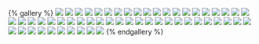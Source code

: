 {% gallery %}
![](https://alyx111.oss-cn-shenzhen.aliyuncs.com/travel/xiamen/xiamen(1).jpg)
![](https://alyx111.oss-cn-shenzhen.aliyuncs.com/travel/xiamen/xiamen(11).jpg)
![](https://alyx111.oss-cn-shenzhen.aliyuncs.com/travel/xiamen/xiamen(13).jpg)
![](https://alyx111.oss-cn-shenzhen.aliyuncs.com/travel/xiamen/xiamen(14).jpg)
![](https://alyx111.oss-cn-shenzhen.aliyuncs.com/travel/xiamen/xiamen(16).jpg)
![](https://alyx111.oss-cn-shenzhen.aliyuncs.com/travel/xiamen/xiamen(17).jpg)
![](https://alyx111.oss-cn-shenzhen.aliyuncs.com/travel/xiamen/xiamen(18).jpg)
![](https://alyx111.oss-cn-shenzhen.aliyuncs.com/travel/xiamen/xiamen(19).jpg)
![](https://alyx111.oss-cn-shenzhen.aliyuncs.com/travel/xiamen/xiamen(2).jpg)
![](https://alyx111.oss-cn-shenzhen.aliyuncs.com/travel/xiamen/xiamen(20).jpg)
![](https://alyx111.oss-cn-shenzhen.aliyuncs.com/travel/xiamen/xiamen(21).jpg)
![](https://alyx111.oss-cn-shenzhen.aliyuncs.com/travel/xiamen/xiamen(22).jpg)
![](https://alyx111.oss-cn-shenzhen.aliyuncs.com/travel/xiamen/xiamen(23).jpg)
![](https://alyx111.oss-cn-shenzhen.aliyuncs.com/travel/xiamen/xiamen(24).jpg)
![](https://alyx111.oss-cn-shenzhen.aliyuncs.com/travel/xiamen/xiamen(25).jpg)
![](https://alyx111.oss-cn-shenzhen.aliyuncs.com/travel/xiamen/xiamen(26).jpg)
![](https://alyx111.oss-cn-shenzhen.aliyuncs.com/travel/xiamen/xiamen(27).jpg)
![](https://alyx111.oss-cn-shenzhen.aliyuncs.com/travel/xiamen/xiamen(28).jpg)
![](https://alyx111.oss-cn-shenzhen.aliyuncs.com/travel/xiamen/xiamen(29).jpg)
![](https://alyx111.oss-cn-shenzhen.aliyuncs.com/travel/xiamen/xiamen(3).jpg)
![](https://alyx111.oss-cn-shenzhen.aliyuncs.com/travel/xiamen/xiamen(30).jpg)
![](https://alyx111.oss-cn-shenzhen.aliyuncs.com/travel/xiamen/xiamen(4).jpg)
![](https://alyx111.oss-cn-shenzhen.aliyuncs.com/travel/xiamen/xiamen(6).jpg)
![](https://alyx111.oss-cn-shenzhen.aliyuncs.com/travel/xiamen/xiamen(7).jpg)
![](https://alyx111.oss-cn-shenzhen.aliyuncs.com/travel/xiamen/xiamen(8).jpg)
![](https://alyx111.oss-cn-shenzhen.aliyuncs.com/travel/xiamen/xiamen(9).jpg)
![](https://alyx111.oss-cn-shenzhen.aliyuncs.com/travel/xiamen/xiamen-2022-10-10-(1).jpg)
![](https://alyx111.oss-cn-shenzhen.aliyuncs.com/travel/xiamen/xiamen-2022-10-10-(10).jpg)
![](https://alyx111.oss-cn-shenzhen.aliyuncs.com/travel/xiamen/xiamen-2022-10-10-(15).jpg)
![](https://alyx111.oss-cn-shenzhen.aliyuncs.com/travel/xiamen/xiamen-2022-10-10-(16).jpg)
![](https://alyx111.oss-cn-shenzhen.aliyuncs.com/travel/xiamen/xiamen-2022-10-10-(17).jpg)
![](https://alyx111.oss-cn-shenzhen.aliyuncs.com/travel/xiamen/xiamen-2022-10-10-(18).jpg)
![](https://alyx111.oss-cn-shenzhen.aliyuncs.com/travel/xiamen/xiamen-2022-10-10-(19).jpg)
![](https://alyx111.oss-cn-shenzhen.aliyuncs.com/travel/xiamen/xiamen-2022-10-10-(2).jpg)
![](https://alyx111.oss-cn-shenzhen.aliyuncs.com/travel/xiamen/xiamen-2022-10-10-(20).jpg)
![](https://alyx111.oss-cn-shenzhen.aliyuncs.com/travel/xiamen/xiamen-2022-10-10-(21).jpg)
![](https://alyx111.oss-cn-shenzhen.aliyuncs.com/travel/xiamen/xiamen-2022-10-10-(22).jpg)
![](https://alyx111.oss-cn-shenzhen.aliyuncs.com/travel/xiamen/xiamen-2022-10-10-(23).jpg)
![](https://alyx111.oss-cn-shenzhen.aliyuncs.com/travel/xiamen/xiamen-2022-10-10-(24).jpg)
![](https://alyx111.oss-cn-shenzhen.aliyuncs.com/travel/xiamen/xiamen-2022-10-10-(25).jpg)
![](https://alyx111.oss-cn-shenzhen.aliyuncs.com/travel/xiamen/xiamen-2022-10-10-(26).jpg)
![](https://alyx111.oss-cn-shenzhen.aliyuncs.com/travel/xiamen/xiamen-2022-10-10-(27).jpg)
![](https://alyx111.oss-cn-shenzhen.aliyuncs.com/travel/xiamen/xiamen-2022-10-10-(29).jpg)
![](https://alyx111.oss-cn-shenzhen.aliyuncs.com/travel/xiamen/xiamen-2022-10-10-(3).jpg)
![](https://alyx111.oss-cn-shenzhen.aliyuncs.com/travel/xiamen/xiamen-2022-10-10-(30).jpg)
![](https://alyx111.oss-cn-shenzhen.aliyuncs.com/travel/xiamen/xiamen-2022-10-10-(31).jpg)
![](https://alyx111.oss-cn-shenzhen.aliyuncs.com/travel/xiamen/xiamen-2022-10-10-(32).jpg)
![](https://alyx111.oss-cn-shenzhen.aliyuncs.com/travel/xiamen/xiamen-2022-10-10-(33).jpg)
![](https://alyx111.oss-cn-shenzhen.aliyuncs.com/travel/xiamen/xiamen-2022-10-10-(4).jpg)
![](https://alyx111.oss-cn-shenzhen.aliyuncs.com/travel/xiamen/xiamen-2022-10-10-(5).jpg)
![](https://alyx111.oss-cn-shenzhen.aliyuncs.com/travel/xiamen/xiamen-2022-10-10-(6).jpg)
![](https://alyx111.oss-cn-shenzhen.aliyuncs.com/travel/xiamen/xiamen-2022-10-10-(7).jpg)
![](https://alyx111.oss-cn-shenzhen.aliyuncs.com/travel/xiamen/xiamen-2022-10-10-(8).jpg)
![](https://alyx111.oss-cn-shenzhen.aliyuncs.com/travel/xiamen/xiamen-2022-10-10-(9).jpg)
![](https://alyx111.oss-cn-shenzhen.aliyuncs.com/travel/xiamen/xiamen-2022-10-10-.jpg)
{% endgallery %}


